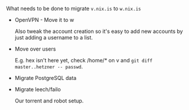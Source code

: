 What needs to be done to migrate `v.nix.is` to `w.nix.is`

* OpenVPN - Move it to w

   Also tweak the account creation so it's easy to add new accounts by
   just adding a username to a list.
   
* Move over users

   E.g. hex isn't here yet, check /home/* on v and `git diff master..hetzner -- passwd`.
   
* Migrate PostgreSQL data
   
* Migrate leech/failo

   Our torrent and robot setup.

